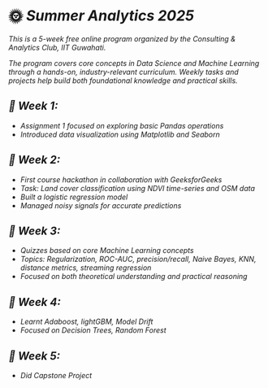# 🌞 *Summer Analytics 2025* 

*This is a 5-week free online program organized by the Consulting & Analytics Club, IIT Guwahati.*

*The program covers core concepts in Data Science and Machine Learning through a hands-on, industry-relevant curriculum. Weekly tasks and projects help build both foundational knowledge and practical skills.*

## *📅 Week 1:*
+ *Assignment 1 focused on exploring basic Pandas operations*
+ *Introduced data visualization using Matplotlib and Seaborn*

## *📅 Week 2:*
+ *First course hackathon in collaboration with GeeksforGeeks*
+ *Task: Land cover classification using NDVI time-series and OSM data*
+ *Built a logistic regression model*
+ *Managed noisy signals for accurate predictions*

## *📅 Week 3:*
+ *Quizzes based on core Machine Learning concepts*
+ *Topics: Regularization, ROC-AUC, precision/recall, Naive Bayes, KNN, distance metrics, streaming regression*
+ *Focused on both theoretical understanding and practical reasoning*

## *📅 Week 4:*
+ *Learnt Adaboost, lightGBM, Model Drift*
+ *Focused on Decision Trees, Random Forest*

## *📅 Week 5:*
+ *Did Capstone Project*
